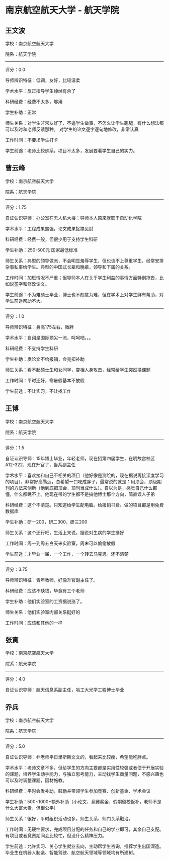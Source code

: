 # 南京航空航天大学 - 航天学院

## 王文波

学校：南京航空航天大学

院系：航天学院

* * *

评分：0.0

导师辨识特征：低调，友好，比较温柔

学术水平：反正指导学生绰绰有余了

科研经费：经费不太多，够用

学生补助：正常

师生关系：对学生非常友好了，不逼学生做事，不怎么让学生跑腿，有什么想法都可以及时和老师反馈那种。
对学生的论文逐字逐句地修改，非常认真

工作时间：不要求学生打卡

学生前途：老师比较佛系，项目不太多，发展要看学生自己的实力。

## 曹云峰

学校：南京航空航天大学

院系：航天学院

* * *

评分：1.75

自证认识导师：办公室在无人机大楼；导师本人原来就职于自动化学院

学术水平：工程成果勉强，论文成果捉襟见肘

科研经费：经费一般，但很少用于支持学生科研

学生补助：250-500元 国家最低标准

师生关系：典型的领导做派，不会明显羞辱学生，但也谈不上尊重学生，经常安排杂事私事给学生。典型的中国式长辈和晚辈，领导和下属的关系。

工作时间：加班情况不严重；但导师本人在关乎学生利益的事情方面特别拖沓，比如说签字和修改论文。

学生前途：不为难硕士毕业，博士也不刻意为难，但在学术上对学生鲜有帮助，对学生前途帮助不大。

* * *

评分：1.0

导师辨识特征：身高175左右，微胖

学术水平：自诩是国际顶尖一流，呵呵吧。。。

科研经费：不支持学生科研

学生补助：发论文不给报销，会克扣补助

师生关系：看不起硕士生和女同学，变相人身攻击，经常给学生突然换课题

工作时间：平时还好，寒暑假基本不放假

学生前途：不让实习，不让找工作

## 王博

学校：南京航空航天大学

院系：航天学院

* * *

评分：1.5

自证认识导师：15年博士毕业，年轻老师，现在招第四届学生，在明故宫校区A12-322，现在升官了，当系副主任

学术水平：喜欢接和自己不相关的项目（他好像是测绘的，现在据说再接深度学习的项目），非常好高骛远，总希望一口吃成胖子，最常说的就是：用顶会，顶级期刊的方法来创新（他到底把顶会，顶刊当成什么）。自以为是，感觉自己什么都懂，什么都瞧不上。他现在带的学生都不是搞他博士那个方向，简直误人子弟

科研经费：这个不清楚。只知道给学生配电脑。给报销书费。做的项目都是用免费数据库

学生补助：研一200，研二300，研三200

师生关系：这个还行吧，生活上来说。据说对生病的学生挺好

工作时间：周一到周五白天来实验室，周末可以偷偷放假

学生前途：才毕业一届，一个工作，一个转去马克思。还不清楚

* * *

评分：3.75

导师辨识特征：青年教师，好像升官副主任了。

科研经费：应该不缺钱，毕竟有三个老师

学生补助：他们实验室的工资据说涨了。

师生关系：他们实验室内部关系挺好的

工作时间：应该和其他的一样

## 张寅

学校：南京航空航天大学

院系：航天学院

* * *

评分：4.0

自证认识导师：航天信息系副主任，哈工大光学工程博士毕业

## 乔兵

学校：南京航空航天大学

院系：航天学院

* * *

评分：5.0

自证认识导师：乔老师平日里斯斯文文的，看起来比较瘦，希望能吃胖点。

学术水平：老师文章不多，但给学生的方向主要都是实用性较强或者便于开展实验的课题，培养学生动手能力，与独立思考能力，主动找学生商量问题，不感兴趣也可以及时调整课题，因材施教。

科研经费：平时会发补助，鼓励并带领学生参加竞赛、创新基金、学术会议

学生补助：500~1000+额外补助（小论文、竞赛奖金、假期留校饭补，老师不是什么大富大贵，但很公平）

师生关系：很好，平时组织活动也多，师生关系、师门关系融洽。

工作时间：无硬性要求，完成项目分配的任务和自己的学业即可，其余自己支配。有项目或者竞赛期间会比较忙，但没什么精神压力。

学生前途：允许实习、关心学生就业去向，主动帮学生咨询，推荐学生出国深造。毕业生在机器人制造、智能驾驶、航空航天领域等领域均有所建树。